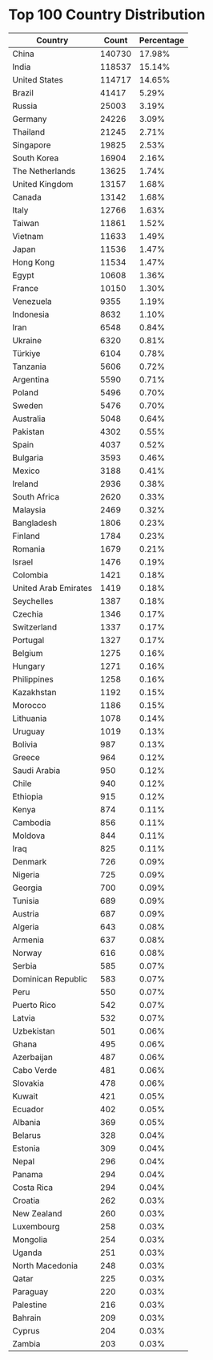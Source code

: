 # Top 100 Country Distribution
| Country | Count | Percentage |
|----|----|----|
| China | 140730 | 17.98% |
| India | 118537 | 15.14% |
| United States | 114717 | 14.65% |
| Brazil | 41417 | 5.29% |
| Russia | 25003 | 3.19% |
| Germany | 24226 | 3.09% |
| Thailand | 21245 | 2.71% |
| Singapore | 19825 | 2.53% |
| South Korea | 16904 | 2.16% |
| The Netherlands | 13625 | 1.74% |
| United Kingdom | 13157 | 1.68% |
| Canada | 13142 | 1.68% |
| Italy | 12766 | 1.63% |
| Taiwan | 11861 | 1.52% |
| Vietnam | 11633 | 1.49% |
| Japan | 11536 | 1.47% |
| Hong Kong | 11534 | 1.47% |
| Egypt | 10608 | 1.36% |
| France | 10150 | 1.30% |
| Venezuela | 9355 | 1.19% |
| Indonesia | 8632 | 1.10% |
| Iran | 6548 | 0.84% |
| Ukraine | 6320 | 0.81% |
| Türkiye | 6104 | 0.78% |
| Tanzania | 5606 | 0.72% |
| Argentina | 5590 | 0.71% |
| Poland | 5496 | 0.70% |
| Sweden | 5476 | 0.70% |
| Australia | 5048 | 0.64% |
| Pakistan | 4302 | 0.55% |
| Spain | 4037 | 0.52% |
| Bulgaria | 3593 | 0.46% |
| Mexico | 3188 | 0.41% |
| Ireland | 2936 | 0.38% |
| South Africa | 2620 | 0.33% |
| Malaysia | 2469 | 0.32% |
| Bangladesh | 1806 | 0.23% |
| Finland | 1784 | 0.23% |
| Romania | 1679 | 0.21% |
| Israel | 1476 | 0.19% |
| Colombia | 1421 | 0.18% |
| United Arab Emirates | 1419 | 0.18% |
| Seychelles | 1387 | 0.18% |
| Czechia | 1346 | 0.17% |
| Switzerland | 1337 | 0.17% |
| Portugal | 1327 | 0.17% |
| Belgium | 1275 | 0.16% |
| Hungary | 1271 | 0.16% |
| Philippines | 1258 | 0.16% |
| Kazakhstan | 1192 | 0.15% |
| Morocco | 1186 | 0.15% |
| Lithuania | 1078 | 0.14% |
| Uruguay | 1019 | 0.13% |
| Bolivia | 987 | 0.13% |
| Greece | 964 | 0.12% |
| Saudi Arabia | 950 | 0.12% |
| Chile | 940 | 0.12% |
| Ethiopia | 915 | 0.12% |
| Kenya | 874 | 0.11% |
| Cambodia | 856 | 0.11% |
| Moldova | 844 | 0.11% |
| Iraq | 825 | 0.11% |
| Denmark | 726 | 0.09% |
| Nigeria | 725 | 0.09% |
| Georgia | 700 | 0.09% |
| Tunisia | 689 | 0.09% |
| Austria | 687 | 0.09% |
| Algeria | 643 | 0.08% |
| Armenia | 637 | 0.08% |
| Norway | 616 | 0.08% |
| Serbia | 585 | 0.07% |
| Dominican Republic | 583 | 0.07% |
| Peru | 550 | 0.07% |
| Puerto Rico | 542 | 0.07% |
| Latvia | 532 | 0.07% |
| Uzbekistan | 501 | 0.06% |
| Ghana | 495 | 0.06% |
| Azerbaijan | 487 | 0.06% |
| Cabo Verde | 481 | 0.06% |
| Slovakia | 478 | 0.06% |
| Kuwait | 421 | 0.05% |
| Ecuador | 402 | 0.05% |
| Albania | 369 | 0.05% |
| Belarus | 328 | 0.04% |
| Estonia | 309 | 0.04% |
| Nepal | 296 | 0.04% |
| Panama | 294 | 0.04% |
| Costa Rica | 294 | 0.04% |
| Croatia | 262 | 0.03% |
| New Zealand | 260 | 0.03% |
| Luxembourg | 258 | 0.03% |
| Mongolia | 254 | 0.03% |
| Uganda | 251 | 0.03% |
| North Macedonia | 248 | 0.03% |
| Qatar | 225 | 0.03% |
| Paraguay | 220 | 0.03% |
| Palestine | 216 | 0.03% |
| Bahrain | 209 | 0.03% |
| Cyprus | 204 | 0.03% |
| Zambia | 203 | 0.03% |
